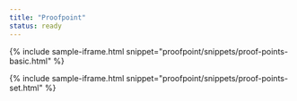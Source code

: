 ```yaml
---
title: "Proofpoint"
status: ready
---
```


{% include sample-iframe.html snippet="proofpoint/snippets/proof-points-basic.html" %}

{% include sample-iframe.html snippet="proofpoint/snippets/proof-points-set.html" %}
